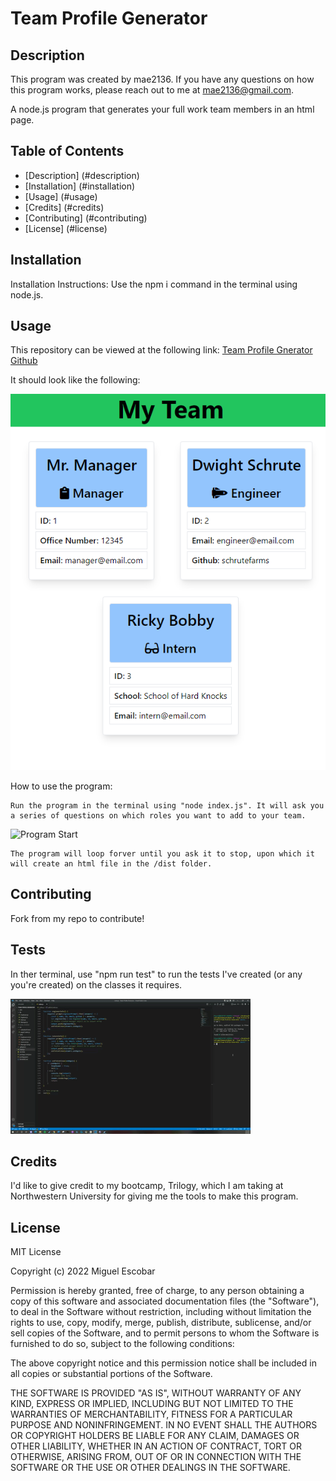 # Team Profile Generator
## Description
  
This program was created by mae2136. If you have any questions on how this program works, please reach out to me at mae2136@gmail.com.

A node.js program that generates your full work team members in an html page.
  
## Table of Contents
  
- [Description] (#description)
- [Installation] (#installation)
- [Usage] (#usage)
- [Credits] (#credits)
- [Contributing] (#contributing)
- [License] (#license)
  
## Installation
  
Installation Instructions: Use the npm i command in the terminal using node.js.
  
## Usage
This repository can be viewed at the following link: [Team Profile Gnerator Github](https://github.com/mae2136/Team-Profile-Generator)
  
It should look like the following:
  
![Screenshot](./lib/Images/screenshot.PNG)
  
How to use the program:
```
Run the program in the terminal using "node index.js". It will ask you a series of questions on which roles you want to add to your team.
```
![Program Start](./lib/Images/program_gif.gif)

```
The program will loop forver until you ask it to stop, upon which it will create an html file in the /dist folder.
```
## Contributing
  
Fork from my repo to contribute!
  
## Tests
  
In ther terminal, use "npm run test" to run the tests I've created (or any you're created) on the classes it requires.
  
![Test Gif](./lib/Images/test_gif.gif)

## Credits
  
I'd like to give credit to my bootcamp, Trilogy, which I am taking at Northwestern University for giving me the tools to make this program.

## License
  
MIT License

Copyright (c) 2022 Miguel Escobar

Permission is hereby granted, free of charge, to any person obtaining a copy
of this software and associated documentation files (the "Software"), to deal
in the Software without restriction, including without limitation the rights
to use, copy, modify, merge, publish, distribute, sublicense, and/or sell
copies of the Software, and to permit persons to whom the Software is
furnished to do so, subject to the following conditions:

The above copyright notice and this permission notice shall be included in all
copies or substantial portions of the Software.

THE SOFTWARE IS PROVIDED "AS IS", WITHOUT WARRANTY OF ANY KIND, EXPRESS OR
IMPLIED, INCLUDING BUT NOT LIMITED TO THE WARRANTIES OF MERCHANTABILITY,
FITNESS FOR A PARTICULAR PURPOSE AND NONINFRINGEMENT. IN NO EVENT SHALL THE
AUTHORS OR COPYRIGHT HOLDERS BE LIABLE FOR ANY CLAIM, DAMAGES OR OTHER
LIABILITY, WHETHER IN AN ACTION OF CONTRACT, TORT OR OTHERWISE, ARISING FROM,
OUT OF OR IN CONNECTION WITH THE SOFTWARE OR THE USE OR OTHER DEALINGS IN THE
SOFTWARE.
